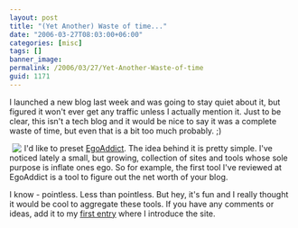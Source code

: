 ```yaml
---
layout: post
title: "(Yet Another) Waste of time..."
date: "2006-03-27T08:03:00+06:00"
categories: [misc]
tags: []
banner_image: 
permalink: /2006/03/27/Yet-Another-Waste-of-time
guid: 1171
---
```


I launched a new blog last week and was going to stay quiet about it, but figured it won't ever get any traffic unless I actually mention it. Just to be clear, this isn't a tech blog and it would be nice to say it was a complete waste of time, but even that is a bit too much probably. ;) 

<a href="http://www.egoaddict.com"><img src="http://ray.camdenfamily.com/images/ego.jpg" align="left" hspace="5" border="0"></a> I'd like to preset <a href="http://www.egoaddict.com">EgoAddict</a>. The idea behind it is pretty simple. I've noticed lately a small, but growing, collection of sites and tools whose sole purpose is inflate ones ego. So for example, the first tool I've reviewed at EgoAddict is a tool to figure out the net worth of your blog. 

I know - pointless. Less than pointless. But hey, it's fun and I really thought it would be cool to aggregate these tools. If you have any comments or ideas, add it to my <a href="http://www.egoaddict.com/index.cfm/2006/3/24/Welcome-can-we-talk">first entry</a> where I introduce the site.
<br clear="left">
